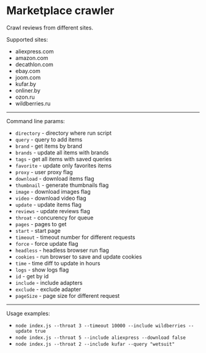 # Marketplace crawler

Crawl reviews from different sites.

Supported sites:
- aliexpress.com
- amazon.com
- decathlon.com
- ebay.com
- joom.com
- kufar.by
- onliner.by
- ozon.ru
- wildberries.ru

***

Command line params:
- `directory` - directory where run script
- `query` - query to add items
- `brand` - get items by brand
- `brands` - update all items with brands
- `tags` - get all items with saved queries
- `favorite` - update only favorites items
- `proxy` - user proxy flag
- `download` - download items flag
- `thumbnail` - generate thumbnails flag
- `image` - download images flag
- `video` - download video flag
- `update` - update items flag
- `reviews` - update reviews flag
- `throat` - concurency for queue
- `pages` - pages to get
- `start` - start page
- `timeout` - timeout number for different requests
- `force` - force update flag
- `headless` - headless browser run flag
- `cookies` - run browser to save and update cookies
- `time` - time diff to update in hours
- `logs` - show logs flag
- `id` - get by id
- `include` - include adapters
- `exclude` - exclude adapter
- `pageSize` - page size for different request

***

Usage examples:
- `node index.js --throat 3 --timeout 10000 --include wildberries --update true`
- `node index.js --throat 5 --include aliexpress --download false`
- `node index.js --throat 2 --include kufar --query "wetsuit"`